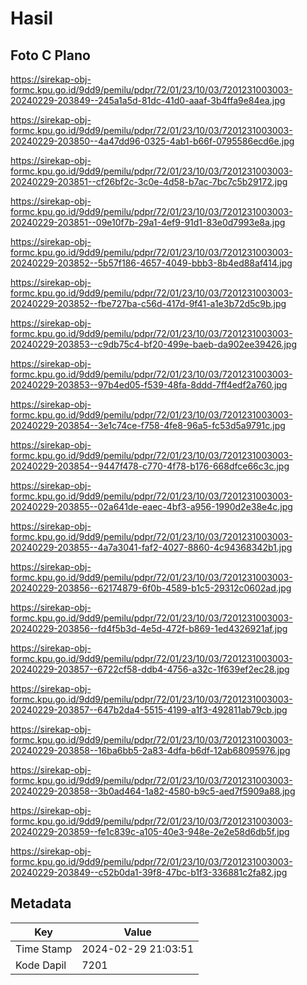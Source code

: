 # Hasil

## Foto C Plano

https://sirekap-obj-formc.kpu.go.id/9dd9/pemilu/pdpr/72/01/23/10/03/7201231003003-20240229-203849--245a1a5d-81dc-41d0-aaaf-3b4ffa9e84ea.jpg

https://sirekap-obj-formc.kpu.go.id/9dd9/pemilu/pdpr/72/01/23/10/03/7201231003003-20240229-203850--4a47dd96-0325-4ab1-b66f-0795586ecd6e.jpg

https://sirekap-obj-formc.kpu.go.id/9dd9/pemilu/pdpr/72/01/23/10/03/7201231003003-20240229-203851--cf26bf2c-3c0e-4d58-b7ac-7bc7c5b29172.jpg

https://sirekap-obj-formc.kpu.go.id/9dd9/pemilu/pdpr/72/01/23/10/03/7201231003003-20240229-203851--09e10f7b-29a1-4ef9-91d1-83e0d7993e8a.jpg

https://sirekap-obj-formc.kpu.go.id/9dd9/pemilu/pdpr/72/01/23/10/03/7201231003003-20240229-203852--5b57f186-4657-4049-bbb3-8b4ed88af414.jpg

https://sirekap-obj-formc.kpu.go.id/9dd9/pemilu/pdpr/72/01/23/10/03/7201231003003-20240229-203852--fbe727ba-c56d-417d-9f41-a1e3b72d5c9b.jpg

https://sirekap-obj-formc.kpu.go.id/9dd9/pemilu/pdpr/72/01/23/10/03/7201231003003-20240229-203853--c9db75c4-bf20-499e-baeb-da902ee39426.jpg

https://sirekap-obj-formc.kpu.go.id/9dd9/pemilu/pdpr/72/01/23/10/03/7201231003003-20240229-203853--97b4ed05-f539-48fa-8ddd-7ff4edf2a760.jpg

https://sirekap-obj-formc.kpu.go.id/9dd9/pemilu/pdpr/72/01/23/10/03/7201231003003-20240229-203854--3e1c74ce-f758-4fe8-96a5-fc53d5a9791c.jpg

https://sirekap-obj-formc.kpu.go.id/9dd9/pemilu/pdpr/72/01/23/10/03/7201231003003-20240229-203854--9447f478-c770-4f78-b176-668dfce66c3c.jpg

https://sirekap-obj-formc.kpu.go.id/9dd9/pemilu/pdpr/72/01/23/10/03/7201231003003-20240229-203855--02a641de-eaec-4bf3-a956-1990d2e38e4c.jpg

https://sirekap-obj-formc.kpu.go.id/9dd9/pemilu/pdpr/72/01/23/10/03/7201231003003-20240229-203855--4a7a3041-faf2-4027-8860-4c94368342b1.jpg

https://sirekap-obj-formc.kpu.go.id/9dd9/pemilu/pdpr/72/01/23/10/03/7201231003003-20240229-203856--62174879-6f0b-4589-b1c5-29312c0602ad.jpg

https://sirekap-obj-formc.kpu.go.id/9dd9/pemilu/pdpr/72/01/23/10/03/7201231003003-20240229-203856--fd4f5b3d-4e5d-472f-b869-1ed4326921af.jpg

https://sirekap-obj-formc.kpu.go.id/9dd9/pemilu/pdpr/72/01/23/10/03/7201231003003-20240229-203857--6722cf58-ddb4-4756-a32c-1f639ef2ec28.jpg

https://sirekap-obj-formc.kpu.go.id/9dd9/pemilu/pdpr/72/01/23/10/03/7201231003003-20240229-203857--647b2da4-5515-4199-a1f3-492811ab79cb.jpg

https://sirekap-obj-formc.kpu.go.id/9dd9/pemilu/pdpr/72/01/23/10/03/7201231003003-20240229-203858--16ba6bb5-2a83-4dfa-b6df-12ab68095976.jpg

https://sirekap-obj-formc.kpu.go.id/9dd9/pemilu/pdpr/72/01/23/10/03/7201231003003-20240229-203858--3b0ad464-1a82-4580-b9c5-aed7f5909a88.jpg

https://sirekap-obj-formc.kpu.go.id/9dd9/pemilu/pdpr/72/01/23/10/03/7201231003003-20240229-203859--fe1c839c-a105-40e3-948e-2e2e58d6db5f.jpg

https://sirekap-obj-formc.kpu.go.id/9dd9/pemilu/pdpr/72/01/23/10/03/7201231003003-20240229-203849--c52b0da1-39f8-47bc-b1f3-336881c2fa82.jpg


## Metadata

| Key        | Value               |
| ---------- | ------------------- |
| Time Stamp | 2024-02-29 21:03:51 |
| Kode Dapil | 7201                |



